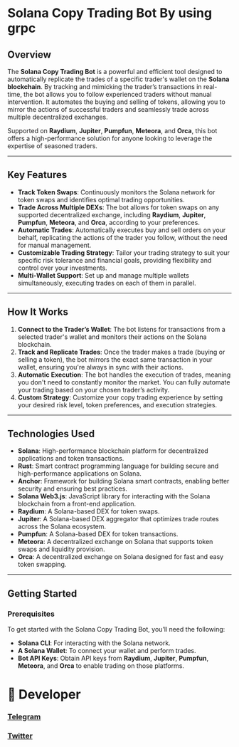 # Solana Copy Trading Bot By using grpc

## Overview

The **Solana Copy Trading Bot** is a powerful and efficient tool designed to automatically replicate the trades of a specific trader's wallet on the **Solana blockchain**. By tracking and mimicking the trader’s transactions in real-time, the bot allows you to follow experienced traders without manual intervention. It automates the buying and selling of tokens, allowing you to mirror the actions of successful traders and seamlessly trade across multiple decentralized exchanges.

Supported on **Raydium**, **Jupiter**, **Pumpfun**, **Meteora**, and **Orca**, this bot offers a high-performance solution for anyone looking to leverage the expertise of seasoned traders.

---

## Key Features

- **Track Token Swaps**: Continuously monitors the Solana network for token swaps and identifies optimal trading opportunities.
- **Trade Across Multiple DEXs**: The bot allows for token swaps on any supported decentralized exchange, including **Raydium**, **Jupiter**, **Pumpfun**, **Meteora**, and **Orca**, according to your preferences.
- **Automatic Trades**: Automatically executes buy and sell orders on your behalf, replicating the actions of the trader you follow, without the need for manual management.
- **Customizable Trading Strategy**: Tailor your trading strategy to suit your specific risk tolerance and financial goals, providing flexibility and control over your investments.
- **Multi-Wallet Support**: Set up and manage multiple wallets simultaneously, executing trades on each of them in parallel.

---

## How It Works

1. **Connect to the Trader’s Wallet**: The bot listens for transactions from a selected trader's wallet and monitors their actions on the Solana blockchain.
2. **Track and Replicate Trades**: Once the trader makes a trade (buying or selling a token), the bot mirrors the exact same transaction in your wallet, ensuring you're always in sync with their actions.
3. **Automatic Execution**: The bot handles the execution of trades, meaning you don't need to constantly monitor the market. You can fully automate your trading based on your chosen trader’s activity.
4. **Custom Strategy**: Customize your copy trading experience by setting your desired risk level, token preferences, and execution strategies.

---

## Technologies Used

- **Solana**: High-performance blockchain platform for decentralized applications and token transactions.
- **Rust**: Smart contract programming language for building secure and high-performance applications on Solana.
- **Anchor**: Framework for building Solana smart contracts, enabling better security and ensuring best practices.
- **Solana Web3.js**: JavaScript library for interacting with the Solana blockchain from a front-end application.
- **Raydium**: A Solana-based DEX for token swaps.
- **Jupiter**: A Solana-based DEX aggregator that optimizes trade routes across the Solana ecosystem.
- **Pumpfun**: A Solana-based DEX for token transactions.
- **Meteora**: A decentralized exchange on Solana that supports token swaps and liquidity provision.
- **Orca**: A decentralized exchange on Solana designed for fast and easy token swapping.

---

## Getting Started

### Prerequisites

To get started with the Solana Copy Trading Bot, you’ll need the following:

- **Solana CLI**: For interacting with the Solana network.
- **A Solana Wallet**: To connect your wallet and perform trades.
- **Bot API Keys**: Obtain API keys from **Raydium**, **Jupiter**, **Pumpfun**, **Meteora**, and **Orca** to enable trading on those platforms.


# 👤 Developer
### [Telegram](https://t.me/oxzepdev)   

### [Twitter](https://x.com/0xzepdev)   

